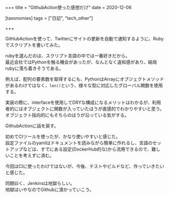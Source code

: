 +++
title = "GithubAction使った感想だけ"
date = 2020-12-06

[taxonomies]
tags = ["日記", "tech_other"]

+++

GitHubActionを使って、Twitterにサイトの更新を自動で通知するように、Rubyでスクリプトを書いてみた。

<!-- more -->

rubyを選んだのは、スクリプト言語の中では一番好きだから。  
最近会社ではPythonを触る機会があったが、なんとなく違和感があり、結局rubyに落ち着きそうである。

例えば、配列の要素数を取得するにも、PythonはArrayにオブジェクトメソッドがあるわけではなく、`len()`という、様々な型に対応したグローバル関数を使用する。

実装の際に、interfaceを使用してDRYな構成になるメリットはわかるが、利用者的にはオブジェクトに関数が入っていたほうが直感的でわかりやすいと思う。  
オブジェクト指向的にもそちらのほうが沿っている気がする。

GithubActionに話を戻す。

初めてCIツールを使ったが、かなり使いやすいと感じた。  
設定ファイルのyamlはドキュメントを読みながら簡単に作れるし、言語のセットアップなどは、すでにある設定(DockerHub的な)から流用できるので、難しいことを考えずに済む。

今回はCIに使ったわけではないが、今後、テストやビルドなど、作っていきたいと感じた。

同期曰く、Jenkinsは地獄らしい。  
地獄はいやなのでGithubに漬かっていこう。
